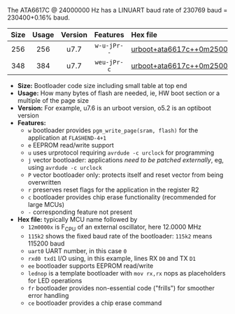 The ATA6617C @ 24000000 Hz has a LINUART baud rate of 230769 baud = 230400+0.16% baud.

|Size|Usage|Version|Features|Hex file|
|:-:|:-:|:-:|:-:|:--|
|256|256|u7.7|`w-u-jPr--`|[urboot+ata6617c++0m2500x++++2k4_uart0_rxa0_txa1_lednop_fr.hex](https://raw.githubusercontent.com/stefanrueger/urboot.hex/main/mcus/ata6617c/external_oscillator/fcpu++0m2500_Hz/br++++2k4_bps/urboot+ata6617c++0m2500x++++2k4_uart0_rxa0_txa1_lednop_fr.hex)|
|348|384|u7.7|`weu-jPr-c`|[urboot+ata6617c++0m2500x++++2k4_uart0_rxa0_txa1_ee_lednop_fr_ce.hex](https://raw.githubusercontent.com/stefanrueger/urboot.hex/main/mcus/ata6617c/external_oscillator/fcpu++0m2500_Hz/br++++2k4_bps/urboot+ata6617c++0m2500x++++2k4_uart0_rxa0_txa1_ee_lednop_fr_ce.hex)|

- **Size:** Bootloader code size including small table at top end
- **Usage:** How many bytes of flash are needed, ie, HW boot section or a multiple of the page size
- **Version:** For example, u7.6 is an urboot version, o5.2 is an optiboot version
- **Features:**
  + `w` bootloader provides `pgm_write_page(sram, flash)` for the application at `FLASHEND-4+1`
  + `e` EEPROM read/write support
  + `u` uses urprotocol requiring `avrdude -c urclock` for programming
  + `j` vector bootloader: applications *need to be patched externally*, eg, using `avrdude -c urclock`
  + `P` vector bootloader only: protects itself and reset vector from being overwritten
  + `r` preserves reset flags for the application in the register R2
  + `c` bootloader provides chip erase functionality (recommended for large MCUs)
  + `-` corresponding feature not present
- **Hex file:** typically MCU name followed by
  + `12m0000x` is F<sub>CPU</sub> of an external oscillator, here 12.0000 MHz
  + `115k2` shows the fixed baud rate of the bootloader: `115k2` means 115200 baud
  + `uart0` UART number, in this case `0`
  + `rxd0 txd1` I/O using, in this example, lines RX `D0` and TX `D1`
  + `ee` bootloader supports EEPROM read/write
  + `lednop` is a template bootloader with `mov rx,rx` nops as placeholders for LED operations
  + `fr` bootloader provides non-essential code ("frills") for smoother error handling
  + `ce` bootloader provides a chip erase command
